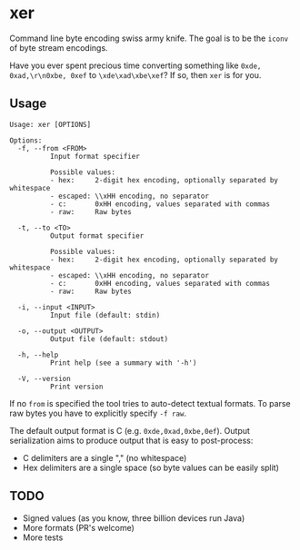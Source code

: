 # xer

Command line byte encoding swiss army knife. The goal is to be the `iconv` of byte stream encodings.

Have you ever spent precious time converting something like `0xde, 0xad,\r\n0xbe, 0xef` to `\xde\xad\xbe\xef`? If so, then `xer` is for you.

## Usage

```
Usage: xer [OPTIONS]

Options:
  -f, --from <FROM>
          Input format specifier

          Possible values:
          - hex:     2-digit hex encoding, optionally separated by whitespace
          - escaped: \\xHH encoding, no separator
          - c:       0xHH encoding, values separated with commas
          - raw:     Raw bytes

  -t, --to <TO>
          Output format specifier

          Possible values:
          - hex:     2-digit hex encoding, optionally separated by whitespace
          - escaped: \\xHH encoding, no separator
          - c:       0xHH encoding, values separated with commas
          - raw:     Raw bytes

  -i, --input <INPUT>
          Input file (default: stdin)

  -o, --output <OUTPUT>
          Output file (default: stdout)

  -h, --help
          Print help (see a summary with '-h')

  -V, --version
          Print version
```

If no `from` is specified the tool tries to auto-detect textual formats. To parse raw bytes you have to explicitly specify `-f raw`.

The default output format is C (e.g. `0xde,0xad,0xbe,0ef`). Output serialization aims to produce output that is easy to post-process:

- C delimiters are a single "," (no whitespace)
- Hex delimiters are a single space (so byte values can be easily split)

## TODO

* Signed values (as you know, three billion devices run Java)
* More formats (PR's welcome)
* More tests


